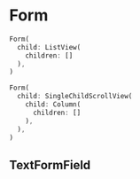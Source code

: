 # Form

```dart
Form(
  child: ListView(
    children: []
  ),
)
```

```dart
Form(
  child: SingleChildScrollView(
    child: Column(
      children: []
    ),
  ),
)
```

## TextFormField
